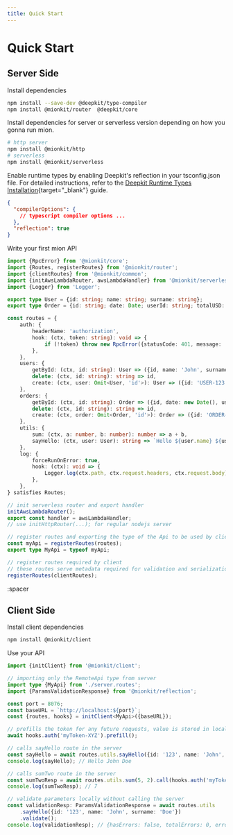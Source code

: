 ```yaml
---
title: Quick Start
---
```


# Quick Start

## Server Side

Install dependencies

```bash
npm install --save-dev @deepkit/type-compiler
npm install @mionkit/router  @deepkit/core
```

Install dependencies for server or serverless version depending on how you gonna run mion.

```bash
# http server
npm install @mionkit/http
# serverless
npm install @mionkit/serverless
```

Enable runtime types by enabling Deepkit's reflection in your tsconfig.json file. For detailed instructions, refer to the [Deepkit Runtime Types Installation](https://docs.deepkit.io/english/runtime-types.html#runtime-types-installation){target="\_blank"} guide.

```json [tsconfig.json]
{
  "compilerOptions": {
    // typescript compiler options ...
  },
  "reflection": true
}
```

Write your first mion API

<!-- embedme ../../../packages/client/examples/server.routes.ts -->

```ts
import {RpcError} from '@mionkit/core';
import {Routes, registerRoutes} from '@mionkit/router';
import {clientRoutes} from '@mionkit/common';
import {initAwsLambdaRouter, awsLambdaHandler} from '@mionkit/serverless';
import {Logger} from 'Logger';

export type User = {id: string; name: string; surname: string};
export type Order = {id: string; date: Date; userId: string; totalUSD: number};

const routes = {
    auth: {
        headerName: 'authorization',
        hook: (ctx, token: string): void => {
            if (!token) throw new RpcError({statusCode: 401, message: 'Not Authorized', name: ' Not Authorized'});
        },
    },
    users: {
        getById: (ctx, id: string): User => ({id, name: 'John', surname: 'Smith'}),
        delete: (ctx, id: string): string => id,
        create: (ctx, user: Omit<User, 'id'>): User => ({id: 'USER-123', ...user}),
    },
    orders: {
        getById: (ctx, id: string): Order => ({id, date: new Date(), userId: 'USER-123', totalUSD: 120}),
        delete: (ctx, id: string): string => id,
        create: (ctx, order: Omit<Order, 'id'>): Order => ({id: 'ORDER-123', ...order}),
    },
    utils: {
        sum: (ctx, a: number, b: number): number => a + b,
        sayHello: (ctx, user: User): string => `Hello ${user.name} ${user.surname}`,
    },
    log: {
        forceRunOnError: true,
        hook: (ctx): void => {
            Logger.log(ctx.path, ctx.request.headers, ctx.request.body);
        },
    },
} satisfies Routes;

// init serverless router and export handler
initAwsLambdaRouter();
export const handler = awsLambdaHandler;
// use initHttpRouter(...); for regular nodejs server

// register routes and exporting the type of the Api to be used by client
const myApi = registerRoutes(routes);
export type MyApi = typeof myApi;

// register routes required by client
// these routes serve metadata required for validation and serialization on the client
registerRoutes(clientRoutes);

```

:spacer

## Client Side

Install client dependencies

```bash
npm install @mionkit/client
```

Use your API

<!-- embedme ../../../packages/client/examples/client.ts -->

```ts
import {initClient} from '@mionkit/client';

// importing only the RemoteApi type from server
import type {MyApi} from './server.routes';
import {ParamsValidationResponse} from '@mionkit/reflection';

const port = 8076;
const baseURL = `http://localhost:${port}`;
const {routes, hooks} = initClient<MyApi>({baseURL});

// prefills the token for any future requests, value is stored in localStorage
await hooks.auth('myToken-XYZ').prefill();

// calls sayHello route in the server
const sayHello = await routes.utils.sayHello({id: '123', name: 'John', surname: 'Doe'}).call();
console.log(sayHello); // Hello John Doe

// calls sumTwo route in the server
const sumTwoResp = await routes.utils.sum(5, 2).call(hooks.auth('myToken-XYZ'));
console.log(sumTwoResp); // 7

// validate parameters locally without calling the server
const validationResp: ParamsValidationResponse = await routes.utils
    .sayHello({id: '123', name: 'John', surname: 'Doe'})
    .validate();
console.log(validationResp); // {hasErrors: false, totalErrors: 0, errors: []}

```
